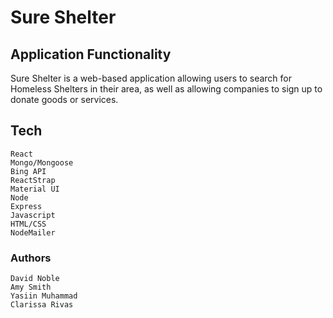 # Sure Shelter

## Application Functionality
Sure Shelter is a web-based application allowing users to search for Homeless Shelters in their area, as well as allowing companies to sign up to donate goods or services.

## Tech
    React
    Mongo/Mongoose
    Bing API
    ReactStrap
    Material UI
    Node
    Express
    Javascript
    HTML/CSS
    NodeMailer

### Authors
    David Noble
    Amy Smith
    Yasiin Muhammad
    Clarissa Rivas